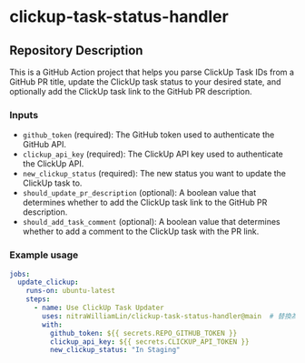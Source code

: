 # clickup-task-status-handler

## Repository Description

This is a GitHub Action project that helps you parse ClickUp Task IDs from a GitHub PR title, update the ClickUp task status to your desired state, and optionally add the ClickUp task link to the GitHub PR description.

### Inputs

- `github_token` (required): The GitHub token used to authenticate the GitHub API.
- `clickup_api_key` (required): The ClickUp API key used to authenticate the ClickUp API.
- `new_clickup_status` (required): The new status you want to update the ClickUp task to.
- `should_update_pr_description` (optional): A boolean value that determines whether to add the ClickUp task link to the GitHub PR description.
- `should_add_task_comment` (optional): A boolean value that determines whether to add a comment to the ClickUp task with the PR link.

### Example usage

```yaml
jobs:
  update_clickup:
    runs-on: ubuntu-latest
    steps:
      - name: Use ClickUp Task Updater
        uses: nitraWilliamLin/clickup-task-status-handler@main  # 替換為你的 GitHub repo
        with:
          github_token: ${{ secrets.REPO_GITHUB_TOKEN }}
          clickup_api_key: ${{ secrets.CLICKUP_API_TOKEN }}
          new_clickup_status: "In Staging"
```
